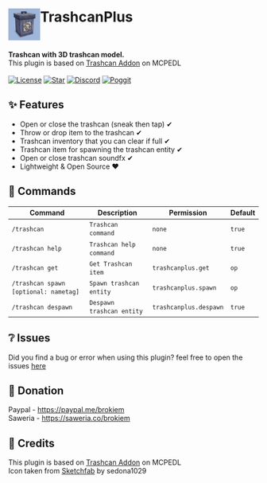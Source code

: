 <h1>TrashcanPlus<img src="assets/icon.png" height="64" width="64" align="left" alt=""></h1><br>

<b>Trashcan with 3D trashcan model.</b><br>
This plugin is based on [Trashcan Addon](https://mcpedl.com/trashcan-addon/) on MCPEDL<br><br>
[![License](https://img.shields.io/github/license/brokiem/Trashcan)](https://github.com/brokiem/Trashcan)
[![Star](https://img.shields.io/github/stars/brokiem/Trashcan)](https://github.com/brokiem/Trashcan/stargazers)
[![Discord](https://img.shields.io/discord/830063409000087612?color=7389D8&label=discord)](https://discord.com/invite/jy6abSrjhQ)
[![Poggit](https://poggit.pmmp.io/shield.dl.total/TrashcanPlus)](https://poggit.pmmp.io/p/TrashcanPlus)

## ✨ Features

- Open or close the trashcan (sneak then tap) ✔
- Throw or drop item to the trashcan ✔
- Trashcan inventory that you can clear if full ✔
- Trashcan item for spawning the trashcan entity ✔
- Open or close trashcan soundfx ✔
- Lightweight & Open Source ❤

## 💬 Commands

| Command                                   | Description                   | Permission             | Default    |
|-------------------------------------------|-------------------------------|------------------------|------------|
| ```/trashcan```                           | ```Trashcan command```        | ```none```             | ```true``` |
| ```/trashcan help```                      | ```Trashcan help command```   | ```none```             | ```true``` |
| ```/trashcan get```                       | ```Get Trashcan item```       | ```trashcanplus.get```     | ```op```   |
| ```/trashcan spawn [optional: nametag]``` | ```Spawn trashcan entity```   | ```trashcanplus.spawn```   | ```op```   |
| ```/trashcan despawn```                   | ```Despawn trashcan entity``` | ```trashcanplus.despawn``` | ```true``` |

## ❔ Issues

Did you find a bug or error when using this plugin? feel free to open the
issues [here](https://github.com/brokiem/Trashcan/issues/new)

## 👑 Donation

Paypal - https://paypal.me/brokiem <br>
Saweria - https://saweria.co/brokiem

## 🌟 Credits

This plugin is based on [Trashcan Addon](https://mcpedl.com/trashcan-addon/) on MCPEDL<br>
Icon taken from [Sketchfab](https://sketchfab.com/3d-models/trash-can-minecraft-831dd489b8044ba8bb77f0ca253dcfde) by
sedona1029
